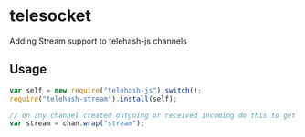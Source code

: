 telesocket
==========

Adding Stream support to telehash-js channels

## Usage

```js
var self = new require("telehash-js").switch();
require("telehash-stream").install(self);

// on any channel created outgoing or received incoming do this to get a full read/write binary stream for that channel
var stream = chan.wrap("stream");

```